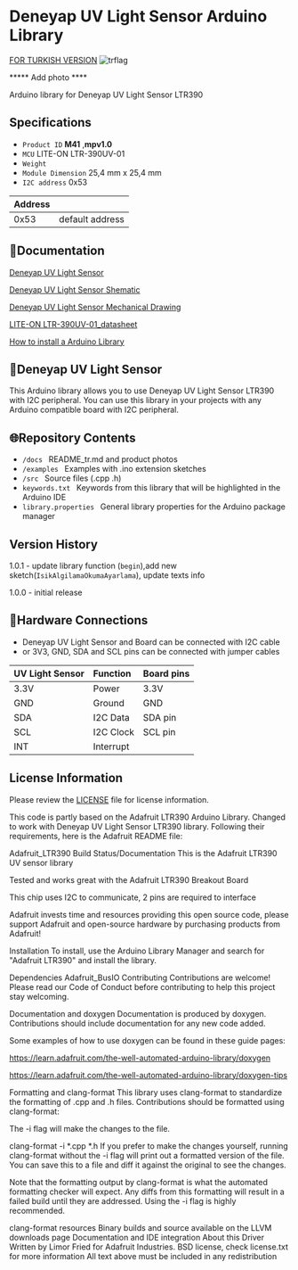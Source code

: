 # Deneyap UV Light Sensor Arduino Library
[FOR TURKISH VERSION](docs/README_tr.md) ![trflag](https://github.com/deneyapkart/deneyapkart-arduino-core/blob/master/docs/tr.png)

***** Add photo ****

Arduino library for Deneyap UV Light Sensor LTR390

## Specifications 
- `Product ID` **M41** ,**mpv1.0**
- `MCU` LITE-ON LTR-390UV-01
- `Weight` 
- `Module Dimension` 25,4 mm x 25,4 mm
- `I2C address` 0x53

| Address |  | 
| :---    | :---     |
| 0x53 | default address |

## :closed_book:Documentation
[Deneyap UV Light Sensor](https://docs.deneyapkart.org/en/content/contentDetail/deneyap-module-deneyap-uv-light-and-ambient-light-)

[Deneyap UV Light Sensor Shematic](https://cdn.deneyapkart.org/media/upload/userFormUpload/rpg5nuYZ4nRmF6koyt8opWJk0g1mW6tX.pdf)

[Deneyap UV Light Sensor Mechanical Drawing](https://cdn.deneyapkart.org/media/upload/userFormUpload/ts4p78WD1a4OfMgkSmOPG9Jm2hrBhzXY.pdf)

[LITE-ON LTR-390UV-01_datasheet](https://optoelectronics.liteon.com/upload/download/DS86-2015-0004/LTR-390UV_Final_%20DS_V1%201.pdf)

[How to install a Arduino Library](https://docs.arduino.cc/software/ide-v1/tutorials/installing-libraries)

## :pushpin:Deneyap UV Light Sensor
This Arduino library allows you to use Deneyap UV Light Sensor LTR390 with I2C peripheral. You can use this library in your projects with any Arduino compatible board with I2C peripheral.

## :globe_with_meridians:Repository Contents
- `/docs ` README_tr.md and product photos
- `/examples ` Examples with .ino extension sketches
- `/src ` Source files (.cpp .h)
- `keywords.txt ` Keywords from this library that will be highlighted in the Arduino IDE
- `library.properties ` General library properties for the Arduino package manager

## Version History
1.0.1 - update library function (`begin`),add new sketch(`IsikAlgilamaOkumaAyarlama`), update texts info

1.0.0 - initial release

## :rocket:Hardware Connections
- Deneyap UV Light Sensor and Board can be connected with I2C cable
- or 3V3, GND, SDA and SCL pins can be connected with jumper cables

|UV Light Sensor| Function | Board pins | 
|:--- |   :---  | :---|
|3.3V | Power   |3.3V |      
|GND  | Ground  | GND | 
|SDA  | I2C Data  | SDA pin |
|SCL  | I2C Clock | SCL pin |
|INT | Interrupt|  | 

## License Information
Please review the [LICENSE](https://github.com/deneyapkart/deneyap-ultraviyole-isik-algilayici-arduino-library/blob/master/LICENSE) file for license information.

This code is partly based on the  Adafruit LTR390 Arduino Library. Changed to work with  Deneyap UV Light Sensor LTR390 library.
Following their requirements, here is the Adafruit README file:

Adafruit_LTR390 Build Status/Documentation
This is the Adafruit LTR390 UV sensor library

Tested and works great with the Adafruit LTR390 Breakout Board



This chip uses I2C to communicate, 2 pins are required to interface

Adafruit invests time and resources providing this open source code, please support Adafruit and open-source hardware by purchasing products from Adafruit!

Installation
To install, use the Arduino Library Manager and search for "Adafruit LTR390" and install the library.

Dependencies
Adafruit_BusIO
Contributing
Contributions are welcome! Please read our Code of Conduct before contributing to help this project stay welcoming.

Documentation and doxygen
Documentation is produced by doxygen. Contributions should include documentation for any new code added.

Some examples of how to use doxygen can be found in these guide pages:

https://learn.adafruit.com/the-well-automated-arduino-library/doxygen

https://learn.adafruit.com/the-well-automated-arduino-library/doxygen-tips

Formatting and clang-format
This library uses clang-format to standardize the formatting of .cpp and .h files. Contributions should be formatted using clang-format:

The -i flag will make the changes to the file.

clang-format -i *.cpp *.h
If you prefer to make the changes yourself, running clang-format without the -i flag will print out a formatted version of the file. You can save this to a file and diff it against the original to see the changes.

Note that the formatting output by clang-format is what the automated formatting checker will expect. Any diffs from this formatting will result in a failed build until they are addressed. Using the -i flag is highly recommended.

clang-format resources
Binary builds and source available on the LLVM downloads page
Documentation and IDE integration
About this Driver
Written by Limor Fried for Adafruit Industries.
BSD license, check license.txt for more information All text above must be included in any redistribution